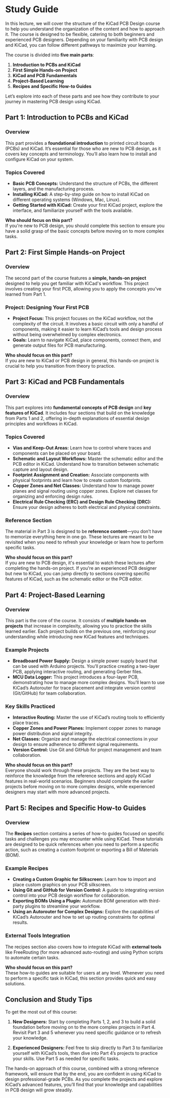 # Study Guide

In this lecture, we will cover the structure of the KiCad PCB Design course to help you understand the organization of the content and how to approach it. The course is designed to be flexible, catering to both beginners and experienced PCB designers. Depending on your familiarity with PCB design and KiCad, you can follow different pathways to maximize your learning.

The course is divided into **five main parts**:

1. **Introduction to PCBs and KiCad**
2. **First Simple Hands-on Project**
3. **KiCad and PCB Fundamentals**
4. **Project-Based Learning**
5. **Recipes and Specific How-to Guides**

Let’s explore into each of these parts and see how they contribute to your journey in mastering PCB design using KiCad.

## Part 1: Introduction to PCBs and KiCad

### Overview
This part provides a **foundational introduction** to printed circuit boards (PCBs) and KiCad. It’s essential for those who are new to PCB design, as it covers key concepts and terminology. You’ll also learn how to install and configure KiCad on your system.

### Topics Covered
- **Basic PCB Concepts:** Understand the structure of PCBs, the different layers, and the manufacturing process.
- **Installing KiCad:** A step-by-step guide on how to install KiCad on different operating systems (Windows, Mac, Linux).
- **Getting Started with KiCad:** Create your first KiCad project, explore the interface, and familiarize yourself with the tools available.

**Who should focus on this part?**  
If you're new to PCB design, you should complete this section to ensure you have a solid grasp of the basic concepts before moving on to more complex tasks.



## Part 2: First Simple Hands-on Project

### Overview
The second part of the course features a **simple, hands-on project** designed to help you get familiar with KiCad's workflow. This project involves creating your first PCB, allowing you to apply the concepts you’ve learned from Part 1.

### Project: Designing Your First PCB
- **Project Focus:** This project focuses on the KiCad workflow, not the complexity of the circuit. It involves a basic circuit with only a handful of components, making it easier to learn KiCad’s tools and design process without being overwhelmed by complex electronics.
- **Goals:** Learn to navigate KiCad, place components, connect them, and generate output files for PCB manufacturing.

**Who should focus on this part?**  
If you are new to KiCad or PCB design in general, this hands-on project is crucial to help you transition from theory to practice.

## Part 3: KiCad and PCB Fundamentals

### Overview
This part explores into **fundamental concepts of PCB design** and **key features of KiCad**. It includes four sections that build on the knowledge from Parts 1 and 2, offering in-depth explanations of essential design principles and workflows in KiCad.

### Topics Covered
- **Vias and Keep-Out Areas:** Learn how to control where traces and components can be placed on your board.
- **Schematic and Layout Workflows:** Master the schematic editor and the PCB editor in KiCad. Understand how to transition between schematic capture and layout design.
- **Footprint Assignment and Creation:** Associate components with physical footprints and learn how to create custom footprints.
- **Copper Zones and Net Classes:** Understand how to manage power planes and signal routing using copper zones. Explore net classes for organizing and enforcing design rules.
- **Electrical Rule Checking (ERC) and Design Rule Checking (DRC):** Ensure your design adheres to both electrical and physical constraints.

### Reference Section
The material in Part 3 is designed to be **reference content**—you don’t have to memorize everything here in one go. These lectures are meant to be revisited when you need to refresh your knowledge or learn how to perform specific tasks.

**Who should focus on this part?**  
If you are new to PCB design, it's essential to watch these lectures after completing the hands-on project. If you're an experienced PCB designer but new to KiCad, you can jump directly to sections covering specific features of KiCad, such as the schematic editor or the PCB editor.



## Part 4: Project-Based Learning

### Overview
This part is the core of the course. It consists of **multiple hands-on projects** that increase in complexity, allowing you to practice the skills learned earlier. Each project builds on the previous one, reinforcing your understanding while introducing new KiCad features and techniques.

### Example Projects
- **Breadboard Power Supply:** Design a simple power supply board that can be used with Arduino projects. You’ll practice creating a two-layer PCB, applying interactive routing, and generating Gerber files.
- **MCU Data Logger:** This project introduces a four-layer PCB, demonstrating how to manage more complex designs. You’ll learn to use KiCad’s Autorouter for trace placement and integrate version control (Git/GitHub) for team collaboration.

### Key Skills Practiced
- **Interactive Routing:** Master the use of KiCad’s routing tools to efficiently place traces.
- **Copper Zones and Power Planes:** Implement copper zones to manage power distribution and signal integrity.
- **Net Classes:** Organize and manage the electrical connections in your design to ensure adherence to different signal requirements.
- **Version Control:** Use Git and GitHub for project management and team collaboration.

**Who should focus on this part?**  
Everyone should work through these projects. They are the best way to reinforce the knowledge from the reference sections and apply KiCad features in real-world scenarios. Beginners should complete the earlier projects before moving on to more complex designs, while experienced designers may start with more advanced projects.



## Part 5: Recipes and Specific How-to Guides

### Overview
The **Recipes** section contains a series of how-to guides focused on specific tasks and challenges you may encounter while using KiCad. These tutorials are designed to be quick references when you need to perform a specific action, such as creating a custom footprint or exporting a Bill of Materials (BOM).

### Example Recipes
- **Creating a Custom Graphic for Silkscreen:** Learn how to import and place custom graphics on your PCB silkscreen.
- **Using Git and GitHub for Version Control:** A guide to integrating version control into your PCB design workflow for collaboration.
- **Exporting BOMs Using a Plugin:** Automate BOM generation with third-party plugins to streamline your workflow.
- **Using an Autorouter for Complex Designs:** Explore the capabilities of KiCad’s Autorouter and how to set up routing constraints for optimal results.

### External Tools Integration
The recipes section also covers how to integrate KiCad with **external tools** like FreeRouting (for more advanced auto-routing) and using Python scripts to automate certain tasks.

**Who should focus on this part?**  
These how-to guides are suitable for users at any level. Whenever you need to perform a specific task in KiCad, this section provides quick and easy solutions.

## Conclusion and Study Tips

To get the most out of this course:

1. **New Designers:** Start by completing Parts 1, 2, and 3 to build a solid foundation before moving on to the more complex projects in Part 4. Revisit Part 3 and 5 whenever you need specific guidance or to refresh your knowledge.
   
2. **Experienced Designers:** Feel free to skip directly to Part 3 to familiarize yourself with KiCad’s tools, then dive into Part 4’s projects to practice your skills. Use Part 5 as needed for specific tasks.

The hands-on approach of this course, combined with a strong reference framework, will ensure that by the end, you are confident in using KiCad to design professional-grade PCBs. As you complete the projects and explore KiCad’s advanced features, you’ll find that your knowledge and capabilities in PCB design will grow steadily.